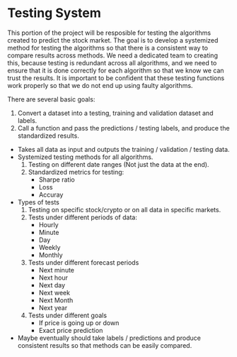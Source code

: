 # Testing System

This portion of the project will be resposible for testing the algorithms created to predict the stock market. The goal is to develop a systemized method for
testing the algorithms so that there is a consistent way to compare results across methods. We need a dedicated team to creating this, because testing is redundant 
across all algorithms, and we need to ensure that it is done correctly for each algorithm so that we know we can trust the results. It is important to be confident
that these testing functions work properly so that we do not end up using faulty algorithms. 

There are several basic goals:
1. Convert a dataset into a testing, training and validation dataset and labels.
2. Call a function and pass the predictions / testing labels, and produce the standardized results.

- Takes all data as input and outputs the training / validation / testing data.
- Systemized testing methods for all algorithms.
  1. Testing on different date ranges (Not just the data at the end).
  2. Standardized metrics for testing:
      * Sharpe ratio
      * Loss
      * Accuray
- Types of tests
  1. Testing on specific stock/crypto or on all data in specific markets.
  2. Tests under different periods of data:
      * Hourly
      * Minute
      * Day
      * Weekly
      * Monthly
  2. Tests under different forecast periods
      * Next minute
      * Next hour
      * Next day
      * Next week
      * Next Month
      * Next year
  2. Tests under different goals
      * If price is going up or down
      * Exact price prediction
- Maybe eventually should take labels / predictions and produce consistent results so that methods can be easily compared.




